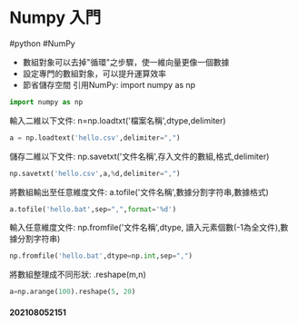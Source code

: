# Numpy 入門
#python #NumPy 
- 數組對象可以去掉"循環"之步驟，使一維向量更像一個數據
- 設定專門的數組對象，可以提升運算效率
- 節省儲存空間
引用NumPy: import numpy as np
```python
import numpy as np
```
輸入二維以下文件: n=np.loadtxt('檔案名稱',dtype,delimiter)
```python
a = np.loadtext('hello.csv',delimiter=",")
```
儲存二維以下文件: np.savetxt('文件名稱',存入文件的數組,格式,delimiter)
```python
np.savetxt('hello.csv',a,%d,delimiter=",")
```
將數組輸出至任意維度文件: a.tofile('文件名稱',數據分割字符串,數據格式)
```python
a.tofile('hello.bat',sep=",",format='%d')
```
輸入任意維度文件: np.fromfile('文件名稱',dtype, 讀入元素個數(-1為全文件),數據分割字符串)
```python
np.fromfile('hello.bat',dtype=np.int,sep=",")
```

將數組整理成不同形狀: .reshape(m,n)
```python
a=np.arange(100).reshape(5, 20)
```
#### 202108052151